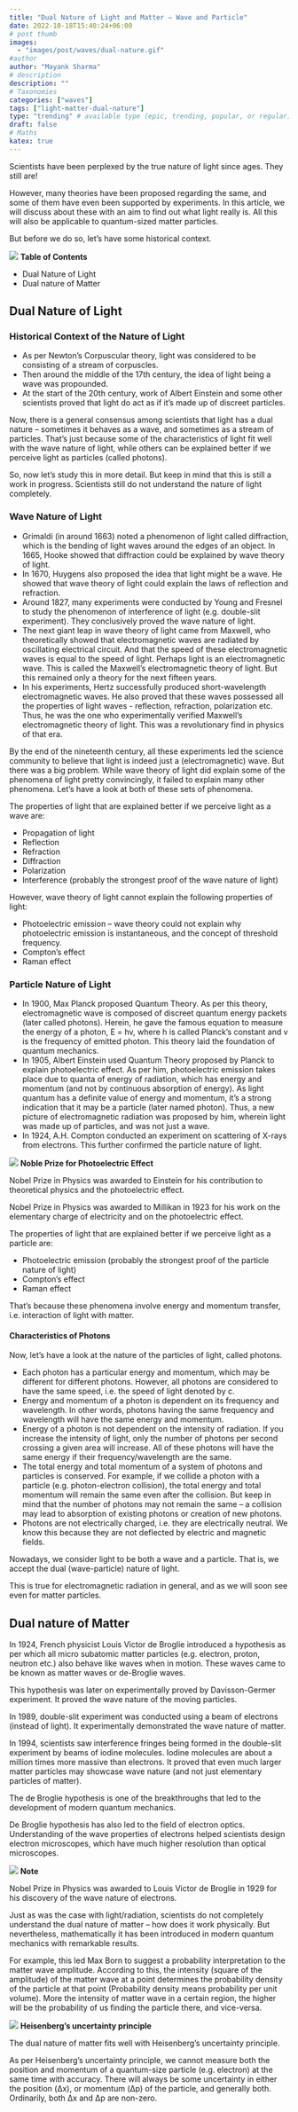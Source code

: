 ```yaml
---
title: "Dual Nature of Light and Matter – Wave and Particle"
date: 2022-10-18T15:40:24+06:00
# post thumb
images:
  - "images/post/waves/dual-nature.gif"
#author
author: "Mayank Sharma"
# description
description: ""
# Taxonomies
categories: ["waves"]
tags: ["light-matter-dual-nature"]
type: "trending" # available type (epic, trending, popular, or regular)
draft: false
# Maths
katex: true
---
```


Scientists have been perplexed by the true nature of light since ages. They still are!

However, many theories have been proposed regarding the same, and some of them have even been supported by experiments. In this article, we will discuss about these with an aim to find out what light really is. All this will also be applicable to quantum-sized matter particles. 

But before we do so, let’s have some historical context. 

<div class="toc-mak">
<img src="../../images/pencil.png">
<b>Table of Contents</b>
<ul>
<li>Dual Nature of Light</li>
<li>Dual nature of Matter</li>
</ul>
</div>

## Dual Nature of Light

### Historical Context of the Nature of Light

* As per Newton’s Corpuscular theory, light was considered to be consisting of a stream of corpuscles.
* Then around the middle of the 17th century, the idea of light being a wave was propounded. 
* At the start of the 20th century, work of Albert Einstein and some other scientists proved that light do act as if it’s made up of discreet particles. 

Now, there is a general consensus among scientists that light has a dual nature – sometimes it behaves as a wave, and sometimes as a stream of particles. That’s just because some of the characteristics of light fit well with the wave nature of light, while others can be explained better if we perceive light as particles (called photons). 

So, now let’s study this in more detail. But keep in mind that this is still a work in progress. Scientists still do not understand the nature of light completely. 

### Wave Nature of Light

* Grimaldi (in around 1663) noted a phenomenon of light called diffraction, which is the bending of light waves around the edges of an object. In 1665, Hooke showed that diffraction could be explained by wave theory of light. 
* In 1670, Huygens also proposed the idea that light might be a wave. He showed that wave theory of light could explain the laws of reflection and refraction. 
* Around 1827, many experiments were conducted by Young and Fresnel to study the phenomenon of interference of light (e.g. double-slit experiment). They conclusively proved the wave nature of light. 
* The next giant leap in wave theory of light came from Maxwell, who theoretically showed that electromagnetic waves are radiated by oscillating electrical circuit. And that the speed of these electromagnetic waves is equal to the speed of light. Perhaps light is an electromagnetic wave. This is called the Maxwell’s electromagnetic theory of light. But this remained only a theory for the next fifteen years. 
* In his experiments, Hertz successfully produced short-wavelength electromagnetic waves. He also proved that these waves possessed all the properties of light waves - reflection, refraction, polarization etc. Thus, he was the one who experimentally verified Maxwell’s electromagnetic theory of light. This was a revolutionary find in physics of that era. 

By the end of the nineteenth century, all these experiments led the science community to believe that light is indeed just a (electromagnetic) wave. But there was a big problem. While wave theory of light did explain some of the phenomena of light pretty convincingly, it failed to explain many other phenomena. Let’s have a look at both of these sets of phenomena. 

The properties of light that are explained better if we perceive light as a wave are:
* Propagation of light 
* Reflection
* Refraction
* Diffraction
* Polarization
* Interference (probably the strongest proof of the wave nature of light)

However, wave theory of light cannot explain the following properties of light:
* Photoelectric emission – wave theory could not explain why photoelectric emission is instantaneous, and the concept of threshold frequency.
* Compton’s effect
* Raman effect

### Particle Nature of Light

* In 1900, Max Planck proposed Quantum Theory. As per this theory, electromagnetic wave is composed of discreet quantum energy packets (later called photons). Herein, he gave the famous equation to measure the energy of a photon, E = hv, where h is called Planck’s constant and v is the frequency of emitted photon. This theory laid the foundation of quantum mechanics. 
* In 1905, Albert Einstein used Quantum Theory proposed by Planck to explain photoelectric effect. As per him, photoelectric emission takes place due to quanta of energy of radiation, which has energy and momentum (and not by continuous absorption of energy). As light quantum has a definite value of energy and momentum, it’s a strong indication that it may be a particle (later named photon). Thus, a new picture of electromagnetic radiation was proposed by him, wherein light was made up of particles, and was not just a wave. 
* In 1924, A.H. Compton conducted an experiment on scattering of X-rays from electrons. This further confirmed the particle nature of light. 

<div class="toc-mak">
  <img src="../../../images/pencil.png">
  <b>Noble Prize for Photoelectric Effect</b><br>

Nobel Prize in Physics was awarded to Einstein for his contribution to theoretical physics and the photoelectric effect. 

Nobel Prize in Physics was awarded to Millikan in 1923 for his work on the elementary charge of electricity and on the photoelectric effect.
</div>

The properties of light that are explained better if we perceive light as a particle are:
* Photoelectric emission (probably the strongest proof of the particle nature of light)
* Compton’s effect
* Raman effect

That’s because these phenomena involve energy and momentum transfer, i.e. interaction of light with matter.

<!-- However, particle theory of light cannot explain the following properties of light: -->

#### Characteristics of Photons

Now, let’s have a look at the nature of the particles of light, called photons. 
* Each photon has a particular energy and momentum, which may be different for different photons. However, all photons are considered to have the same speed, i.e. the speed of light denoted by c. 
* Energy and momentum of a photon is dependent on its frequency and wavelength. In other words, photons having the same frequency and wavelength will have the same energy and momentum. 
* Energy of a photon is not dependent on the intensity of radiation. If you increase the intensity of light, only the number of photons per second crossing a given area will increase. All of these photons will have the same energy if their frequency/wavelength are the same.
* The total energy and total momentum of a system of photons and particles is conserved. For example, if we collide a photon with a particle (e.g. photon-electron collision), the total energy and total momentum will remain the same even after the collision. But keep in mind that the number of photons may not remain the same – a collision may lead to absorption of existing photons or creation of new photons. 
* Photons are not electrically charged, i.e. they are electrically neutral. We know this because they are not deflected by electric and magnetic fields.

Nowadays, we consider light to be both a wave and a particle. That is, we accept the dual (wave-particle) nature of light. 

This is true for electromagnetic radiation in general, and as we will soon see even for matter particles. 


## Dual nature of Matter

In 1924, French physicist Louis Victor de Broglie introduced a hypothesis as per which all micro subatomic matter particles (e.g. electron, proton, neutron etc.) also behave like waves when in motion. These waves came to be known as matter waves or de-Broglie waves.

This hypothesis was later on experimentally proved by Davisson-Germer experiment. It proved the wave nature of the moving particles.

In 1989, double-slit experiment was conducted using a beam of electrons (instead of light). It experimentally demonstrated the wave nature of matter. 

In 1994, scientists saw interference fringes being formed in the double-slit experiment by beams of iodine molecules. Iodine molecules are about a million times more massive than electrons. It proved that even much larger matter particles may showcase wave nature (and not just elementary particles of matter).

The de Broglie hypothesis is one of the breakthroughs that led to the development of modern quantum mechanics. 

De Broglie hypothesis has also led to the field of electron optics. Understanding of the wave properties of electrons helped scientists design electron microscopes, which have much higher resolution than optical microscopes.

<div class="toc-mak">
  <img src="../../../images/pencil.png">
  <b>Note</b><br>

Nobel Prize in Physics was awarded to Louis Victor de Broglie in 1929 for his discovery of the wave nature of electrons.
</div>

Just as was the case with light/radiation, scientists do not completely understand the dual nature of matter – how does it work physically. But nevertheless, mathematically it has been introduced in modern quantum mechanics with remarkable results. 

For example, this led Max Born to suggest a probability interpretation to the matter wave amplitude. According to this, the intensity (square of the amplitude) of the matter wave at a point determines the probability density of the particle at that point (Probability density means probability per unit volume). More the intensity of matter wave in a certain region, the higher will be the probability of us finding the particle there, and vice-versa. 

<div class="toc-mak">
  <img src="../../../images/pencil.png">
  <b>Heisenberg’s uncertainty principle</b><br>

The dual nature of matter fits well with Heisenberg’s uncertainty principle.

As per Heisenberg’s uncertainty principle, we cannot measure both the position and momentum of a quantum-size particle (e.g. electron) at the same time with accuracy. There will always be some uncertainty in either the position (Δx), or momentum (Δp) of the particle, and generally both. Ordinarily, both Δx and Δp are non-zero.
</div>

